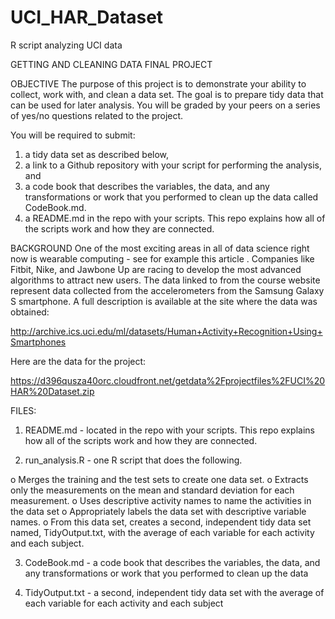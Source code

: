 # UCI_HAR_Dataset
R script analyzing UCI data

GETTING AND CLEANING DATA FINAL PROJECT

OBJECTIVE
The purpose of this project is to demonstrate your ability to 
collect, work with, and clean a data set. The goal is to prepare 
tidy data that can be used for later analysis. You will be graded 
by your peers on a series of yes/no questions related to the project.
 
You will be required to submit: 
1) a tidy data set as described below, 
2) a link to a Github repository with your script for performing the 
analysis, and 
3) a code book that describes the variables, the data, 
and any transformations or work that you performed to clean up the 
data called CodeBook.md. 
4) a README.md in the repo with your scripts. This repo explains how all of the scripts 
work and how they are connected.

BACKGROUND
One of the most exciting areas in all of data science right now is 
wearable computing - see for example this article . Companies like 
Fitbit, Nike, and Jawbone Up are racing to develop the most advanced 
algorithms to attract new users. The data linked to from the course 
website represent data collected from the accelerometers from the 
Samsung Galaxy S smartphone. A full description is available at the 
site where the data was obtained:
  
  http://archive.ics.uci.edu/ml/datasets/Human+Activity+Recognition+Using+Smartphones

Here are the data for the project:
  
  https://d396qusza40orc.cloudfront.net/getdata%2Fprojectfiles%2FUCI%20HAR%20Dataset.zip

FILES:
1) README.md - located in the repo with your scripts. This repo explains how all of the scripts 
            work and how they are connected.

2) run_analysis.R - one R script that does the following.

 o Merges the training and the test sets to create one data set.
 o Extracts only the measurements on the mean and standard deviation 
   for each measurement.
 o Uses descriptive activity names to name the activities in the data 
   set
 o Appropriately labels the data set with descriptive variable names.
 o From this data set, creates a second, independent tidy data set named,
   TidyOutput.txt, with the average of each variable for each activity and 
   each subject.

3) CodeBook.md - a code book that describes the variables, the data, 
 and any transformations or work that you performed to clean up the 
 data
 
 4) TidyOutput.txt - a second, independent tidy data set 
   with the average of each variable for each activity and each subject
